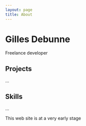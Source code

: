 ```yaml
---
layout: page
title: About
---
```


# Gilles Debunne

Freelance developer

## Projects

...

## Skills

...

<p class="message">
  This web site is at a very early stage
</p>
